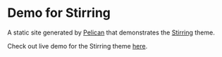 # Demo for Stirring
A static site generated by [Pelican](https://github.com/getpelican/pelican) that demonstrates the [Stirring](https://github.com/hansliu/pelican-stirring) theme.

Check out live demo for the Stirring theme [here](https://hansliu.com/pelican-stirring/demo).
